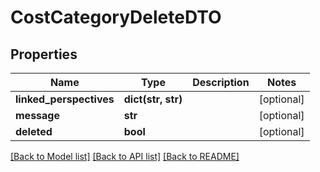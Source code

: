 # CostCategoryDeleteDTO

## Properties
Name | Type | Description | Notes
------------ | ------------- | ------------- | -------------
**linked_perspectives** | **dict(str, str)** |  | [optional] 
**message** | **str** |  | [optional] 
**deleted** | **bool** |  | [optional] 

[[Back to Model list]](../README.md#documentation-for-models) [[Back to API list]](../README.md#documentation-for-api-endpoints) [[Back to README]](../README.md)

